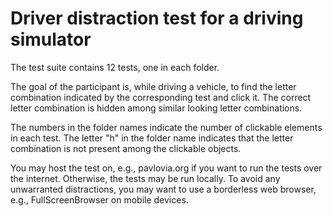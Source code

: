 # Driver distraction test for a driving simulator

The test suite contains 12 tests, one in each folder.

The goal of the participant is, while driving a vehicle, to find the letter combination indicated by the corresponding test and click it. The correct letter combination is hidden among similar looking letter combinations.

The numbers in the folder names indicate the number of clickable elements in each test. The letter "h" in the folder name indicates that the letter combination is not present among the clickable objects.

You may host the test on, e.g., pavlovia.org if you want to run the tests over the internet. Otherwise, the tests may be run locally. To avoid any unwarranted distractions, you may want to use a borderless web browser, e.g., FullScreenBrowser on mobile devices.